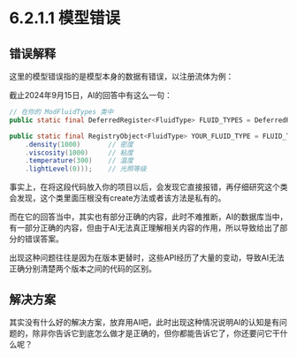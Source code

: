 # 6.2.1.1 模型错误

## 错误解释

这里的模型错误指的是模型本身的数据有错误，以注册流体为例：

截止2024年9月15日，AI的回答中有这么一句：

```Java
// 在你的 ModFluidTypes 类中
public static final DeferredRegister<FluidType> FLUID_TYPES = DeferredRegister.create(ForgeRegistries.Keys.FLUID_TYPES, "yourmodid");

public static final RegistryObject<FluidType> YOUR_FLUID_TYPE = FLUID_TYPES.register("your_fluid", () -> new FluidType(FluidType.Properties.create()
    .density(1000)       // 密度
    .viscosity(1000)     // 粘度
    .temperature(300)    // 温度
    .lightLevel(0)));    // 光照等级
```

事实上，在将这段代码放入你的项目以后，会发现它直接报错，再仔细研究这个类会发现，这个类里面压根没有create方法或者该方法是私有的。

而在它的回答当中，其实也有部分正确的内容，此时不难推断，AI的数据库当中，有一部分正确的内容，但由于AI无法真正理解相关内容的作用，所以导致给出了部分的错误答案。

出现这种问题往往是因为在版本更替时，这些API经历了大量的变动，导致AI无法正确分别清楚两个版本之间的代码的区别。

## 解决方案

其实没有什么好的解决方案，放弃用AI吧，此时出现这种情况说明AI的认知是有问题的，除非你告诉它到底怎么做才是正确的，但你都能告诉它了，你还要问它干什么呢？